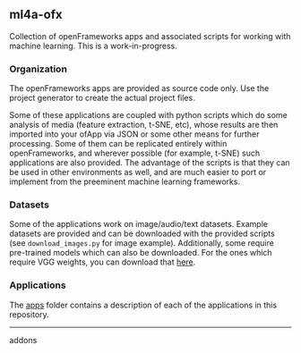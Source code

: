 ## ml4a-ofx

Collection of openFrameworks apps and associated scripts for working with machine learning. This is a work-in-progress.

### Organization

The openFrameworks apps are provided as source code only. Use the project generator to create the actual project files. 

Some of these applications are coupled with python scripts which do some analysis of media (feature extraction, t-SNE, etc), whose results are then imported into your ofApp via JSON or some other means for further processing. Some of them can be replicated entirely within openFrameworks, and wherever possible (for example, t-SNE) such applications are also provided. The advantage of the scripts is that they can be used in other environments as well, and are much easier to port or implement from the preeminent machine learning frameworks. 

### Datasets

Some of the applications work on image/audio/text datasets. Example datasets are provided and can be downloaded with the provided scripts (see `download_images.py` for image example). Additionally, some require pre-trained models which can also be downloaded. For the ones which require VGG weights, you can download that [here](https://drive.google.com/file/d/0Bz7KyqmuGsilT0J5dmRCM0ROVHc/view?usp=sharing).

### Applications

The [apps](https://github.com/ml4a/ml4a-ofx/tree/master/apps) folder contains a description of each of the applications in this repository.





___

addons

